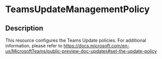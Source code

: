 
# TeamsUpdateManagementPolicy

## Description

This resource configures the Teams Update policies. For additional information, please refer to https://docs.microsoft.com/en-us/MicrosoftTeams/public-preview-doc-updates#set-the-update-policy
